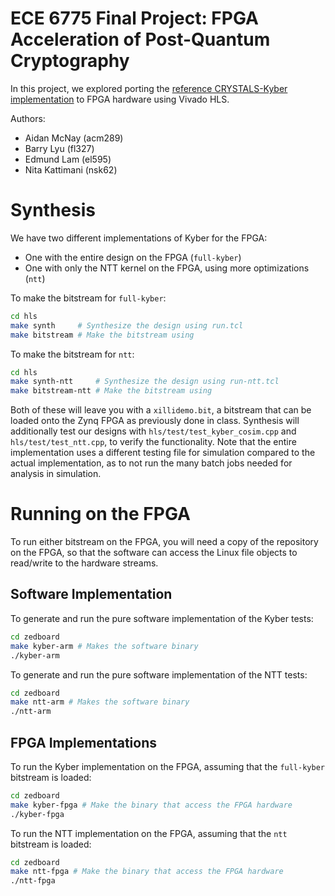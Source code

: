 # ECE 6775 Final Project: FPGA Acceleration of Post-Quantum Cryptography

In this project, we explored porting the
[reference CRYSTALS-Kyber implementation](https://github.com/pq-crystals/kyber)
to FPGA hardware using Vivado HLS.

Authors:
 - Aidan McNay (acm289)
 - Barry Lyu (fl327)
 - Edmund Lam (el595)
 - Nita Kattimani (nsk62)

# Synthesis

We have two different implementations of Kyber for the FPGA:
 - One with the entire design on the FPGA (`full-kyber`)
 - One with only the NTT kernel on the FPGA, using more optimizations (`ntt`)

To make the bitstream for `full-kyber`:

```bash
cd hls
make synth     # Synthesize the design using run.tcl
make bitstream # Make the bitstream using 
```

To make the bitstream for `ntt`:

```bash
cd hls
make synth-ntt     # Synthesize the design using run-ntt.tcl
make bitstream-ntt # Make the bitstream using 
```

Both of these will leave you with a `xillidemo.bit`, a bitstream that
can be loaded onto the Zynq FPGA as previously done in class. Synthesis
will additionally test our designs with `hls/test/test_kyber_cosim.cpp` and
`hls/test/test_ntt.cpp`, to verify the functionality. Note that the entire
implementation uses a different testing file for simulation compared to the
actual implementation, as to not run the many batch jobs needed for analysis
in simulation.

# Running on the FPGA

To run either bitstream on the FPGA, you will need a copy of the
repository on the FPGA, so that the software can access the Linux
file objects to read/write to the hardware streams.

## Software Implementation

To generate and run the pure software implementation of the Kyber tests:

```bash
cd zedboard
make kyber-arm # Makes the software binary
./kyber-arm
```

To generate and run the pure software implementation of the NTT tests:

```bash
cd zedboard
make ntt-arm # Makes the software binary
./ntt-arm
```

## FPGA Implementations

To run the Kyber implementation on the FPGA, assuming that the `full-kyber`
bitstream is loaded:

```bash
cd zedboard
make kyber-fpga # Make the binary that access the FPGA hardware
./kyber-fpga
```

To run the NTT implementation on the FPGA, assuming that the `ntt`
bitstream is loaded:

```bash
cd zedboard
make ntt-fpga # Make the binary that access the FPGA hardware
./ntt-fpga
```